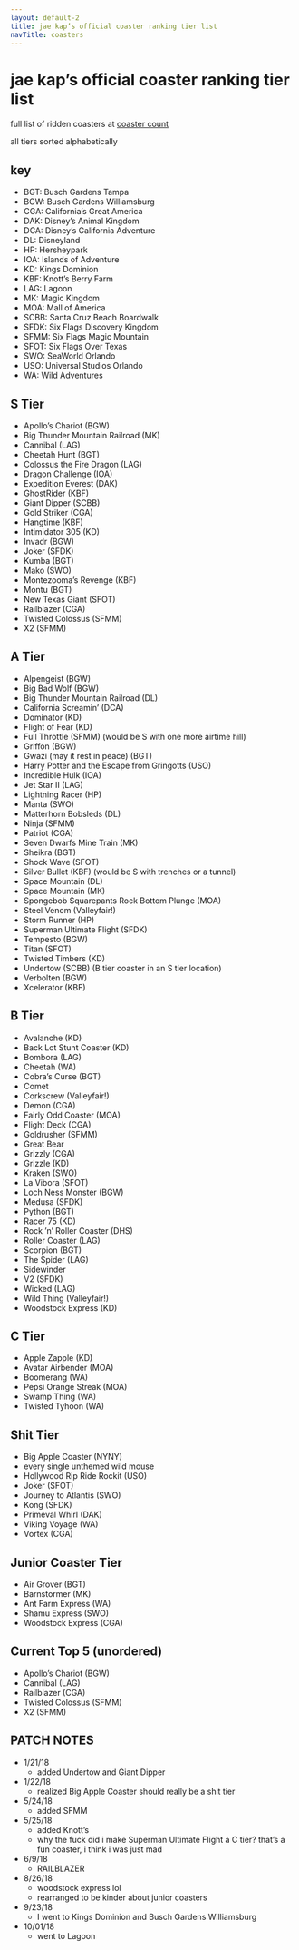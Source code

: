 ```yaml
---
layout: default-2
title: jae kap’s official coaster ranking tier list
navTitle: coasters
---
```


# jae kap’s official coaster ranking tier list

full list of ridden coasters at [coaster count](https://coaster-count.com/user/8352/ridden)

all tiers sorted alphabetically

## key

- BGT: Busch Gardens Tampa
- BGW: Busch Gardens Williamsburg
- CGA: California’s Great America
- DAK: Disney’s Animal Kingdom
- DCA: Disney’s California Adventure
- DL: Disneyland
- HP: Hersheypark
- IOA: Islands of Adventure
- KD: Kings Dominion
- KBF: Knott’s Berry Farm
- LAG: Lagoon
- MK: Magic Kingdom
- MOA: Mall of America
- SCBB: Santa Cruz Beach Boardwalk
- SFDK: Six Flags Discovery Kingdom
- SFMM: Six Flags Magic Mountain
- SFOT: Six Flags Over Texas
- SWO: SeaWorld Orlando
- USO: Universal Studios Orlando
- WA: Wild Adventures

## S Tier

- Apollo’s Chariot (BGW)
- Big Thunder Mountain Railroad (MK)
- Cannibal (LAG)
- Cheetah Hunt (BGT)
- Colossus the Fire Dragon (LAG)
- Dragon Challenge (IOA)
- Expedition Everest (DAK)
- GhostRider (KBF)
- Giant Dipper (SCBB)
- Gold Striker (CGA)
- Hangtime (KBF)
- Intimidator 305 (KD)
- Invadr (BGW)
- Joker (SFDK)
- Kumba (BGT)
- Mako (SWO)
- Montezooma’s Revenge (KBF)
- Montu (BGT)
- New Texas Giant (SFOT)
- Railblazer (CGA)
- Twisted Colossus (SFMM)
- X2 (SFMM)

## A Tier

- Alpengeist (BGW)
- Big Bad Wolf (BGW)
- Big Thunder Mountain Railroad (DL)
- California Screamin’ (DCA)
- Dominator (KD)
- Flight of Fear (KD)
- Full Throttle (SFMM) (would be S with one more airtime hill)
- Griffon (BGW)
- Gwazi (may it rest in peace) (BGT)
- Harry Potter and the Escape from Gringotts (USO)
- Incredible Hulk (IOA)
- Jet Star II (LAG)
- Lightning Racer (HP)
- Manta (SWO)
- Matterhorn Bobsleds (DL)
- Ninja (SFMM)
- Patriot (CGA)
- Seven Dwarfs Mine Train (MK)
- Sheikra (BGT)
- Shock Wave (SFOT)
- Silver Bullet (KBF) (would be S with trenches or a tunnel)
- Space Mountain (DL)
- Space Mountain (MK)
- Spongebob Squarepants Rock Bottom Plunge (MOA)
- Steel Venom (Valleyfair!)
- Storm Runner (HP)
- Superman Ultimate Flight (SFDK)
- Tempesto (BGW)
- Titan (SFOT)
- Twisted Timbers (KD)
- Undertow (SCBB) (B tier coaster in an S tier location)
- Verbolten (BGW)
- Xcelerator (KBF)

## B Tier

- Avalanche (KD)
- Back Lot Stunt Coaster (KD)
- Bombora (LAG)
- Cheetah (WA)
- Cobra’s Curse (BGT)
- Comet
- Corkscrew (Valleyfair!)
- Demon (CGA)
- Fairly Odd Coaster (MOA)
- Flight Deck (CGA)
- Goldrusher (SFMM)
- Great Bear
- Grizzly (CGA)
- Grizzle (KD)
- Kraken (SWO)
- La Vibora (SFOT)
- Loch Ness Monster (BGW)
- Medusa (SFDK)
- Python (BGT)
- Racer 75 (KD)
- Rock ’n’ Roller Coaster (DHS)
- Roller Coaster (LAG)
- Scorpion (BGT)
- The Spider (LAG)
- Sidewinder
- V2 (SFDK)
- Wicked (LAG)
- Wild Thing (Valleyfair!)
- Woodstock Express (KD)

## C Tier

- Apple Zapple (KD)
- Avatar Airbender (MOA)
- Boomerang (WA)
- Pepsi Orange Streak (MOA)
- Swamp Thing (WA)
- Twisted Tyhoon (WA)

## Shit Tier

- Big Apple Coaster (NYNY)
- every single unthemed wild mouse
- Hollywood Rip Ride Rockit (USO)
- Joker (SFOT)
- Journey to Atlantis (SWO)
- Kong (SFDK)
- Primeval Whirl (DAK)
- Viking Voyage (WA)
- Vortex (CGA)

## Junior Coaster Tier

- Air Grover (BGT)
- Barnstormer (MK)
- Ant Farm Express (WA)
- Shamu Express (SWO)
- Woodstock Express (CGA)

## Current Top 5 (unordered)

* Apollo’s Chariot (BGW)
* Cannibal (LAG)
* Railblazer (CGA)
* Twisted Colossus (SFMM)
* X2 (SFMM)

## PATCH NOTES

- 1/21/18
  - added Undertow and Giant Dipper
- 1/22/18
  - realized Big Apple Coaster should really be a shit tier
- 5/24/18
  - added SFMM
- 5/25/18
  - added Knott’s
  - why the fuck did i make Superman Ultimate Flight a C tier? that’s a fun coaster, i think i was just mad
- 6/9/18
  - RAILBLAZER
- 8/26/18
  - woodstock express lol
  - rearranged to be kinder about junior coasters
- 9/23/18
  - I went to Kings Dominion and Busch Gardens Williamsburg
- 10/01/18
	- went to Lagoon
